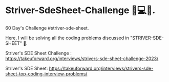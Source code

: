 # Striver-SdeSheet-Challenge 🫶💻🧠.
60 Day's Challenge #striver-sde-sheet.

Here, I will be solving all the coding problems discussed in "STRIVER-SDE-SHEET" 🤞.

Striver's SDE Sheet Challenge :
https://takeuforward.org/interviews/strivers-sde-sheet-challenge-2023/

Striver's SDE Sheet:
https://takeuforward.org/interviews/strivers-sde-sheet-top-coding-interview-problems/
